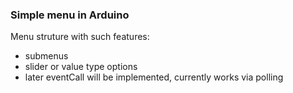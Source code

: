 ### Simple menu in Arduino
Menu struture with such features:
 - submenus
 - slider or value type options
 - later eventCall will be implemented, currently works via polling
